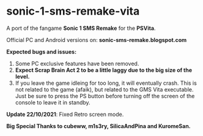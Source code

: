 # sonic-1-sms-remake-vita

A port of the fangame **Sonic 1 SMS Remake** for the **PSVita**.

Official PC and Android versions on: **sonic-sms-remake.blogspot.com**

**Expected bugs and issues:**

1. Some PC exclusive features have been removed.
2. **Expect Scrap Brain Act 2 to be a little laggy due to the big size of the level.**
3. If you leave the game idleing for too long, it will eventually crash. This is not related to the game (afaik), but related to the GMS Vita executable.
   Just be sure to press the PS button before turning off the screen of the console to leave it in standby.

**Update 22/10/2021**: Fixed Retro screen mode.

**Big Special Thanks to cubeww, m1s3ry, SilicaAndPina and KuromeSan.**
